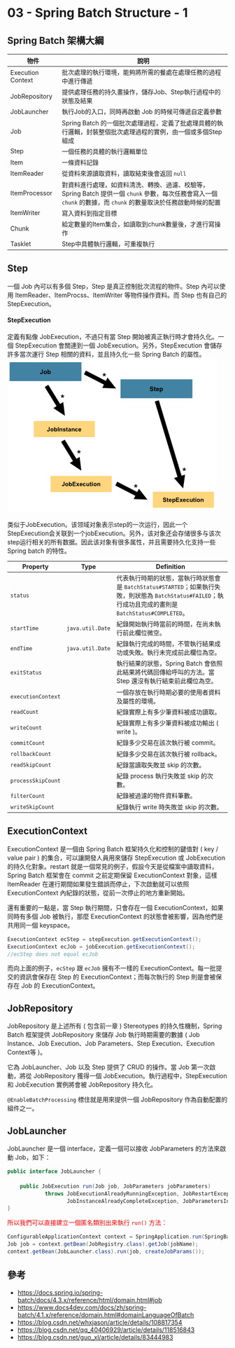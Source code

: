 # 03 - Spring Batch Structure - 1

## Spring Batch 架構大綱
| 物件 | 說明 |
| --- | --- |
Execution Context | 批次處理的執行環境，能夠將所需的餐處在處理任務的過程中進行傳遞
JobRepository | 提供處理任務的持久畫操作，儲存Job、Step執行過程中的狀態及結果
JobLauncher | 執行Job的入口，同時再啟動 Job 的時候可傳遞自定義參數
Job | Spring Batch 的一個批次處理過程，定義了批處理具體的執行邏輯，封裝整個批次處理過程的實例，由一個或多個Step組成
Step | 一個任務的具體的執行邏輯單位
Item | 一條資料記錄
ItemReader | 從資料來源讀取資料，讀取結束後會返回 `null`
ItemProcessor | 對資料進行處理，如資料清洗、轉換、過濾、校驗等，Spring Batch 提供一個 `chunk` 參數，每次任務會寫入一個 `chunk` 的數據，而 `chunk` 的數量取決於任務啟動時候的配置
ItemWriter | 寫入資料到指定目標
Chunk | 給定數量的Item集合，如讀取到chunk數量後，才進行寫操作
Tasklet | Step中具體執行邏輯，可重複執行

## Step
一個 Job 內可以有多個 Step，Step 是真正控制批次流程的物件。Step 內可以使用 ItemReader、ItemProcss、ItemWriter 等物件操作資料。而 Step 也有自己的 StepExecution。

#### StepExecution
定義有點像 JobExecution，不過只有當 Step 開始被真正執行時才會持久化。一個 StepExecution 會關連到一個 JobExecution。另外，StepExecution 會儲存許多當次運行 Step 相關的資料，並且持久化一些 Spring Batch 的屬性。<br/>
![](/images/3-1.png)

类似于JobExecution。该领域对象表示step的一次运行，因此一个StepExecution会关联到一个jobExecution。另外，该对象还会存储很多与该次step运行相关的所有数据。因此该对象有很多属性，并且需要持久化支持一些Spring batch 的特性。

| Property | Type | Definition |
| --- | --- | --- |
| `status` | | 代表執行時期的狀態，當執行時狀態會是 `BatchStatus#STARTED`；如果執行失敗，則狀態為 `BatchStatus#FAILED`；執行成功且完成的畫則是 `BatchStatus#COMPLETED`。 |
| `startTime` | `java.util.Date` | 紀錄開始執行時當前的時間，在尚未執行前此欄位微空。 |
| `endTime` | `java.util.Date` | 紀錄執行完成的時間，不管執行結果成功或失敗。執行未完成前此欄位為空。 |
| `exitStatus` | | 執行結果的狀態，Spring Batch 會依照此結果將代碼回傳給呼叫的方法。當 Step 還沒有執行結束前此欄位為空。 |
| `executionContext` | | 一個存放在執行時期必要的使用者資料及屬性的環境。 |
| `readCount` | | 紀錄實際上有多少筆資料被成功讀取。 |
| `writeCount` | | 紀錄實際上有多少筆資料被成功輸出 ( write )。 |
| `commitCount` |  | 紀錄多少交易在該次執行被 commit。 |
| `rollbackCount` |  | 紀錄多少交易在該次執行被 rollback。 |
| `readSkipCount` |  | 紀錄當讀取失敗並 skip 的次數。 |
| `processSkipCount` |  | 紀錄 process 執行失敗並 skip 的次數。 |
| `filterCount` |  | 紀錄被過濾的物件資料筆數。 |
| `writeSkipCount` |  | 紀錄執行 write 時失敗並 skip 的次數。 |

## ExecutionContext
ExecutionContext 是一個由 Spring Batch 框架持久化和控制的鍵值對 ( key / value pair ) 的集合，可以讓開發人員用來儲存 StepExecution 或 JobExecution 的持久化對象。restart 就是一個常見的例子，假設今天是從檔案中讀取資料，Spring Batch 框架會在 commit 之前定期保留 ExecutionContext 對象，這樣 ItemReader 在運行期間如果發生錯誤而停止，下次啟動就可以依照 ExecutionContext 內紀錄的狀態，從前一次停止的地方重新開始。

還有重要的一點是，當 Step 執行期間，只會存在一個 ExecutionContext，如果同時有多個 Job 被執行，那麼 ExecutionContext 的狀態會被影響，因為他們是共用同一個 keyspace。
<br/>

```java
ExecutionContext ecStep = stepExecution.getExecutionContext();
ExecutionContext ecJob = jobExecution.getExecutionContext();
//ecStep does not equal ecJob
```
而向上面的例子，`ecStep` 跟 `ecJob` 擁有不一樣的 ExecutionContext。每一批提交的資訊會保存在 Step 的 ExecutionContext；而每次執行的 Step 則是會被保存在 Job 的 ExecutionContext。

## JobRepository
JobRepository 是上述所有 ( 包含前一章 ) Stereotypes 的持久性機制，Spring Batch 框架提供 JobRepository 來儲存 Job 執行時期需要的數據 ( Job Instance、Job Execution、Job Parameters、Step Execution、Execution Context等 )。

它為 JobLauncher、Job 以及 Step 提供了 CRUD 的操作。當 Job 第一次啟動，將從 JobRepository 獲得一個 JobExecution。執行過程中，StepExecution 和 JobExecution 實例將會被 JobRepository 持久化。

`@EnableBatchProcessing` 標住就是用來提供一個 JobRepository 作為自動配置的組件之一。

## JobLauncher
JobLauncher 是一個 interface，定義一個可以接收 JobParameters 的方法來啟動 Job，如下：
```java
public interface JobLauncher {

    public JobExecution run(Job job, JobParameters jobParameters)
            throws JobExecutionAlreadyRunningException, JobRestartException,
                   JobInstanceAlreadyCompleteException, JobParametersInvalidException;
}
```

<font color="red">所以我們可以直接建立一個匿名類別出來執行 `run()` 方法：</font>
```java
ConfigurableApplicationContext context = SpringApplication.run(SpringBatchPracticeApplication.class, args);
Job job = context.getBean(JobRegistry.class).getJob(jobName);
context.getBean(JobLauncher.class).run(job, createJobParams());
```

## 參考
* https://docs.spring.io/spring-batch/docs/4.3.x/reference/html/domain.html#job
* https://www.docs4dev.com/docs/zh/spring-batch/4.1.x/reference/domain.html#domainLanguageOfBatch
* https://blog.csdn.net/whxjason/article/details/108817354
* https://blog.csdn.net/qq_40406929/article/details/118516843
* https://blog.csdn.net/guo_xl/article/details/83444983
